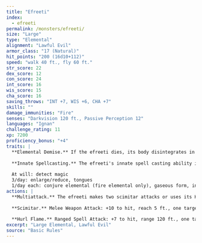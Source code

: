 ```yaml
---
title: "Efreeti"
index:
  - efreeti
permalink: /monsters/efreeti/
size: "Large"
type: "Elemental"
alignment: "Lawful Evil"
armor_class: "17 (Natural)"
hit_points: "200 (16d10+112)"
speed: "walk 40 ft., fly 60 ft."
str_score: 22
dex_score: 12
con_score: 24
int_score: 16
wis_score: 15
cha_score: 16
saving_throws: "INT +7, WIS +6, CHA +7"
skills: ""
damage_immunities: "Fire"
senses: "Darkvision 120 ft., Passive Perception 12"
languages: "Ignan"
challenge_rating: 11
xp: 7200
proficiency_bonus: "+4"
traits: |
  **Elemental Demise.** If the efreeti dies, its body disintegrates in a flash of fire and puff of smoke, leaving behind only equipment the djinni was wearing or carrying.
  
  **Innate Spellcasting.** The efreeti's innate spell casting ability is Charisma (spell save DC 15, +7 to hit with spell attacks). It can innately cast the following spells, requiring no material components:
  
  At will: detect magic
  3/day: enlarge/reduce, tongues
  1/day each: conjure elemental (fire elemental only), gaseous form, invisibility, major image, plane shift, wall of fire
actions: |
  **Multiattack.** The efreeti makes two scimitar attacks or uses its Hurl Flame twice.
  
  **Scimitar.** Melee Weapon Attack: +10 to hit, reach 5 ft., one target. Hit: 13 (2d6 + 6) slashing damage plus 7 (2d6) fire damage.
  
  **Hurl Flame.** Ranged Spell Attack: +7 to hit, range 120 ft., one target. Hit: 17 (5d6) fire damage.
excerpt: "Large Elemental, Lawful Evil"
source: "Basic Rules"
---
```

